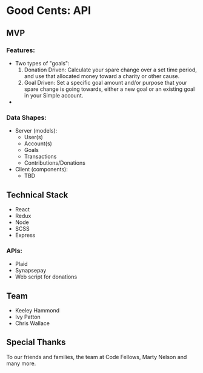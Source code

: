 # Good Cents: API

## MVP

### Features:
* Two types of "goals": 
  1. Donation Driven: Calculate your spare change over a set time period, and use that allocated money toward a charity or other cause.
  2. Goal Driven: Set a specific goal amount and/or purpose that your spare change is going towards, either a new goal or an existing goal in your Simple account.
* 

### Data Shapes:
* Server (models):
  * User(s)
  * Account(s)
  * Goals
  * Transactions
  * Contributions/Donations
* Client (components):
  * TBD

## Technical Stack
* React
* Redux
* Node
* SCSS
* Express

### APIs:
* Plaid
* Synapsepay
* Web script for donations

## Team
* Keeley Hammond
* Ivy Patton
* Chris Wallace

## Special Thanks
To our friends and families, the team at Code Fellows, Marty Nelson and many more.
